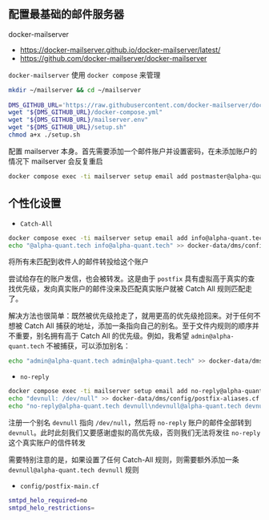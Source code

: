## 配置最基础的邮件服务器

docker-mailserver

- <https://docker-mailserver.github.io/docker-mailserver/latest/>
- <https://github.com/docker-mailserver/docker-mailserver>

`docker-mailserver` 使用 `docker compose` 来管理

```bash
mkdir ~/mailserver && cd ~/mailserver
 
DMS_GITHUB_URL='https://raw.githubusercontent.com/docker-mailserver/docker-mailserver/master'
wget "${DMS_GITHUB_URL}/docker-compose.yml"
wget "${DMS_GITHUB_URL}/mailserver.env"
wget "${DMS_GITHUB_URL}/setup.sh"
chmod a+x ./setup.sh
```

配置 mailserver 本身。首先需要添加一个邮件账户并设置密码，在未添加账户的情况下 mailserver 会反复重启

```bash
docker compose exec -ti mailserver setup email add postmaster@alpha-quant.tech
```

## 个性化设置

- `Catch-All`

```bash
docker compose exec -ti mailserver setup email add info@alpha-quant.tech
echo "@alpha-quant.tech info@alpha-quant.tech" >> docker-data/dms/config/postfix-virtual.cf
```

将所有未匹配到收件人的邮件转投给这个账户

尝试给存在的账户发信，也会被转发。这是由于 `postfix` 具有虚拟高于真实的查找优先级，发向真实账户的邮件没来及匹配真实账户就被 Catch All 规则匹配走了。

解决方法也很简单：既然被优先级抢走了，就用更高的优先级抢回来。对于任何不想被 Catch All 捕获的地址，添加一条指向自己的别名。至于文件内规则的顺序并不重要，别名拥有高于 Catch All 的优先级。例如，我希望 `admin@alpha-quant.tech` 不被捕获，可以添加别名：

```bash
echo "admin@alpha-quant.tech admin@alpha-quant.tech" >> docker-data/dms/config/postfix-virtual.cf
```

- `no-reply`

```bash
docker compose exec -ti mailserver setup email add no-reply@alpha-quant.tech 
echo "devnull: /dev/null" >> docker-data/dms/config/postfix-aliases.cf
echo "no-reply@alpha-quant.tech devnull\ndevnull@alpha-quant.tech devnull" >> docker-data/dms/config/postfix-virtual.cf
```

注册一个别名 `devnull` 指向 `/dev/null`，然后将 `no-reply` 账户的邮件全部转到 `devnull`。此时此刻我们又要感谢虚拟的高优先级，否则我们无法将发往 `no-reply` 这个真实账户的信件转发

需要特别注意的是，如果设置了任何 Catch-All 规则，则需要额外添加一条 `devnull@alpha-quant.tech devnull` 规则

- `config/postfix-main.cf`

```bash
smtpd_helo_required=no
smtpd_helo_restrictions=
```

